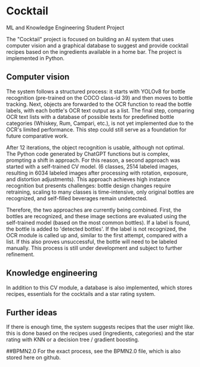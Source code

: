 # Cocktail
ML and Knowledge Engineering Student Project

The "Cocktail" project is focused on building an AI system that uses computer vision and a graphical database to suggest and provide cocktail recipes based on the ingredients available in a home bar. The project is implemented in Python.

## Computer vision
The system follows a structured process: it starts with YOLOv8 for bottle recognition (pre-trained on the COCO class-id 39) and then moves to bottle tracking. Next, objects are forwarded to the OCR function to read the bottle labels, with each bottle's OCR text output as a list. The final step, comparing OCR text lists with a database of possible texts for predefined bottle categories (Whiskey, Rum, Campari, etc.), is not yet implemented due to the OCR's limited performance. This step could still serve as a foundation for future comparative work.

After 12 iterations, the object recognition is usable, although not optimal. The Python code generated by ChatGPT functions but is complex, prompting a shift in approach. For this reason, a second approach was started with a self-trained CV model. (6 classes, 2514 labeled images, resulting in 6034 labeled images after processing with rotation, exposure, and distortion adjustments). This approach achieves high instance recognition but presents challenges: bottle design changes require retraining, scaling to many classes is time-intensive, only original bottles are recognized, and self-filled beverages remain undetected.

Therefore, the two approaches are currently being combined. First, the bottles are recognized, and these image sections are evaluated using the self-trained model (based on the most common bottles). If a label is found, the bottle is added to 'detected bottles'. If the label is not recognized, the OCR module is called up and, similar to the first attempt, compared with a list. If this also proves unsuccessful, the bottle will need to be labeled manually. This process is still under development and subject to further refinement.

## Knowledge engineering
In addition to this CV module, a database is also implemented, which stores recipes, essentials for the cocktails and a star rating system. 

## Further ideas
If there is enough time, the system suggests recipes that the user might like. this is done based on the recipes used (ingredients, categories) and the star rating with KNN or a decision tree / gradient boosting.

##BPMN2.0
For the exact process, see the BPMN2.0 file, which is also stored here on github.
